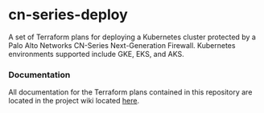 # cn-series-deploy
A set of Terraform plans for deploying a Kubernetes cluster protected by a Palo Alto Networks CN-Series Next-Generation Firewall.  Kubernetes environments supported include GKE, EKS, and AKS.

### Documentation
All documentation for the Terraform plans contained in this repository are located in the project wiki located [here](https://github.com/PaloAltoNetworks/cn-series-deploy/wiki).
